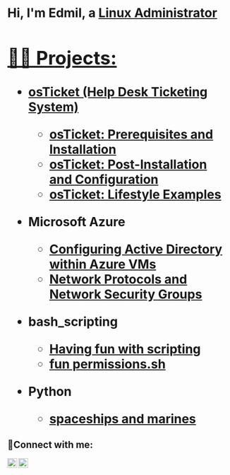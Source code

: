 <h1>Hi, I'm Edmil, a <a href="https://linkedin.com/in/edmilgassant">Linux Administrator

<h2>👨‍💻 Projects:</h2>

- <b>osTicket (Help Desk Ticketing System)</b>
  - [osTicket: Prerequisites and Installation](https://github.com/edmilgassant/osticket-prereqs)
  - [osTicket: Post-Installation and Configuration](https://github.com/edmilgassant/osTicket-Post-Installation)
  - [osTicket: Lifestyle Examples](https://github.com/edmilgassant/ticket-lifecycles)
  
- <b>Microsoft Azure</b>
  - [Configuring Active Directory within Azure VMs](https://github.com/edmilgassant/active-directory)
  - [Network Protocols and Network Security Groups](https://github.com/edmilgassant/NSG)

- <b>bash_scripting</b>
  - [Having fun with scripting](https://github.com/edmilgassant/bash_script)
  - [fun permissions.sh](https://github.com/edmilgassant/permissions.sh/blob/main/README.md)
    
- <b>Python</b>
  - [spaceships and marines](https://github.com/edmilgassant/spaceships/tree/main)
    
<h2>🤳Connect with me:</h2>

[<img align="left" alt="Josh | LinkedIn" width="22px" src="https://cdn.jsdelivr.net/npm/simple-icons@v3/icons/linkedin.svg" />][linkedin]
[<img align="left" alt="Josh | Instagram" width="22px" src="https://cdn.jsdelivr.net/npm/simple-icons@v3/icons/instagram.svg" />][instagram]

[instagram]: https://www.instagram.com/millzg3
[linkedin]: https://linkedin.com/in/edmilgassant
